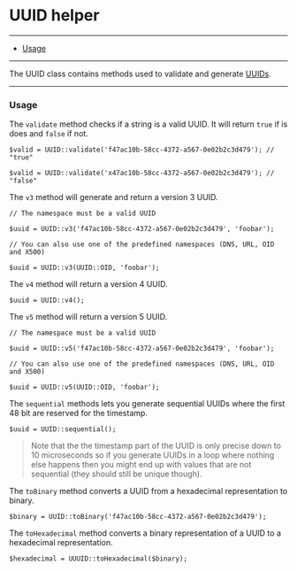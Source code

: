 # UUID helper

--------------------------------------------------------

* [Usage](#usage)

--------------------------------------------------------

The UUID class contains methods used to validate and generate [UUIDs](https://en.wikipedia.org/wiki/Universally_unique_identifier).

--------------------------------------------------------

<a id="usage"></a>

### Usage

The `validate` method checks if a string is a valid UUID. It will return `true` if is does and `false` if not.

```
$valid = UUID::validate('f47ac10b-58cc-4372-a567-0e02b2c3d479'); // "true"

$valid = UUID::validate('x47ac10b-58cc-4372-a567-0e02b2c3d479'); // "false"
```

The `v3` method will generate and return a version 3 UUID.

```
// The namespace must be a valid UUID

$uuid = UUID::v3('f47ac10b-58cc-4372-a567-0e02b2c3d479', 'foobar');

// You can also use one of the predefined namespaces (DNS, URL, OID and X500)

$uuid = UUID::v3(UUID::OID, 'foobar');
```

The `v4` method will return a version 4 UUID.

```
$uuid = UUID::v4();
```

The `v5` method will return a version 5 UUID.

```
// The namespace must be a valid UUID

$uuid = UUID::v5('f47ac10b-58cc-4372-a567-0e02b2c3d479', 'foobar');

// You can also use one of the predefined namespaces (DNS, URL, OID and X500)

$uuid = UUID::v5(UUID::OID, 'foobar');
```

The `sequential` methods lets you generate sequential UUIDs where the first 48 bit are reserved for the timestamp.

```
$uuid = UUID::sequential();
```

> Note that the the timestamp part of the UUID is only precise down to 10 microseconds so if you generate UUIDs in a loop where nothing else happens then you might end up with values that are not sequential (they should still be unique though).

The `toBinary` method converts a UUID from a hexadecimal representation to binary.

```
$binary = UUID::toBinary('f47ac10b-58cc-4372-a567-0e02b2c3d479');
```

The `toHexadecimal` method converts a binary representation of a UUID to a hexadecimal representation.

```
$hexadecimal = UUUID::toHexadecimal($binary);
```
